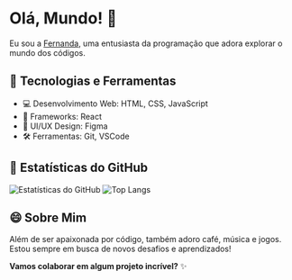 # Olá, Mundo! 👋

Eu sou a [Fernanda](https://github.com/fernandadamsantos), uma entusiasta da programação que adora explorar o mundo dos códigos.

## 🚀 Tecnologias e Ferramentas

- 💻 Desenvolvimento Web: HTML, CSS, JavaScript
- 🚀 Frameworks: React
- 🎨 UI/UX Design: Figma
- 🛠 Ferramentas: Git, VSCode

<!-- ## 🌈 Projetos em Destaque

- [Projeto Legal](https://github.com/seu-usuario/projeto-legal) - Uma breve descrição do projeto.
- [Outro Projeto Incrível](https://github.com/seu-usuario/outro-projeto-incrivel) - Um resumo cativante. -->

## 🌟 Estatísticas do GitHub

![Estatísticas do GitHub](https://github-readme-stats.vercel.app/api?username=fernandadamsantos&show_icons=true&theme=radical)
![Top Langs](https://github-readme-stats.vercel.app/api/top-langs/?username=fernandadamsantos&layout=compact&theme=radical)


<!-- ## 📫 Vamos nos Conectar?

- [LinkedIn](https://www.linkedin.com/in/seu-usuario/)
- [Twitter](https://twitter.com/seu_usuario)
- [Website](https://seu-website.com) -->

## 😄 Sobre Mim

Além de ser apaixonada por código, também adoro café, música e jogos. Estou sempre em busca de novos desafios e aprendizados!

**Vamos colaborar em algum projeto incrível?** ✨

